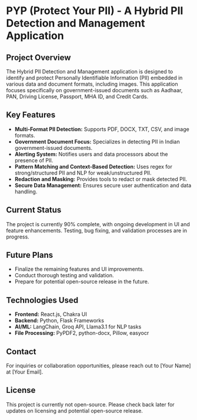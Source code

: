 # PYP (Protect Your PII) - A Hybrid PII Detection and Management Application

## Project Overview
The Hybrid PII Detection and Management application is designed to identify and protect Personally Identifiable Information (PII) embedded in various data and document formats, including images. This application focuses specifically on government-issued documents such as Aadhaar, PAN, Driving License, Passport, MHA ID, and Credit Cards.

## Key Features
- **Multi-Format PII Detection:** Supports PDF, DOCX, TXT, CSV, and image formats.
- **Government Document Focus:** Specializes in detecting PII in Indian government-issued documents.
- **Alerting System:** Notifies users and data processors about the presence of PII.
- **Pattern Matching and Context-Based Detection:** Uses regex for strong/structured PII and NLP for weak/unstructured PII.
- **Redaction and Masking:** Provides tools to redact or mask detected PII.
- **Secure Data Management:** Ensures secure user authentication and data handling.

## Current Status
The project is currently 90% complete, with ongoing development in UI and feature enhancements. Testing, bug fixing, and validation processes are in progress.

## Future Plans
- Finalize the remaining features and UI improvements.
- Conduct thorough testing and validation.
- Prepare for potential open-source release in the future.

## Technologies Used
- **Frontend:** React.js, Chakra UI
- **Backend:** Python, Flask Frameworks
- **AI/ML:** LangChain, Groq API, Llama3.1 for NLP tasks
- **File Processing:** PyPDF2, python-docx, Pillow, easyocr

## Contact
For inquiries or collaboration opportunities, please reach out to [Your Name] at [Your Email].

## License
This project is currently not open-source. Please check back later for updates on licensing and potential open-source release.
